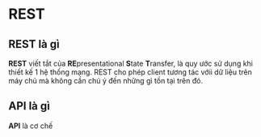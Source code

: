 # REST
## REST là gì
**REST** viết tắt của **RE**presentational **S**tate **T**ransfer, là quy ước sử dụng khi thiết kế 1 hệ thống mạng. REST cho phép client tương tác vớii dữ liệu trên máy chủ mà không cần chú ý đến những gì tồn tại trên đó.
## API là gì
**API** là cơ chế